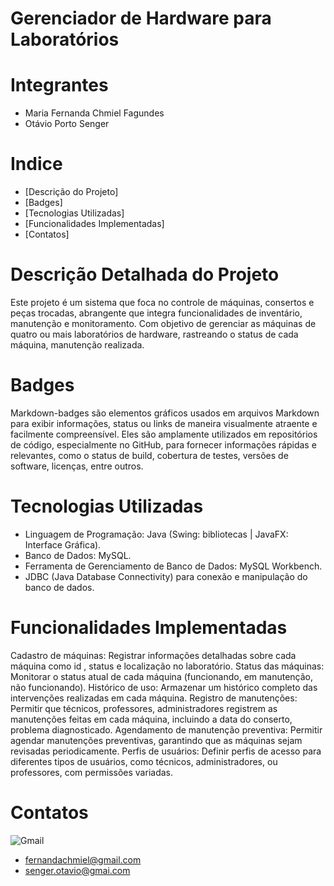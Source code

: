 # Gerenciador de Hardware para Laboratórios

# Integrantes
- Maria Fernanda Chmiel Fagundes
- Otávio Porto Senger

# Indice
- [Descrição do Projeto]
- [Badges]
- [Tecnologias Utilizadas]
- [Funcionalidades Implementadas]
- [Contatos]
  
# Descrição Detalhada do Projeto
Este projeto é um sistema que foca no controle de máquinas, consertos e peças trocadas,
abrangente que integra funcionalidades de inventário, manutenção e monitoramento. 
Com objetivo de gerenciar as máquinas de quatro ou mais laboratórios de hardware,
rastreando o status de cada máquina, manutenção realizada.

# Badges
Markdown-badges são elementos gráficos usados em arquivos Markdown para exibir informações,
status ou links de maneira visualmente atraente e facilmente compreensível.
Eles são amplamente utilizados em repositórios de código, especialmente no GitHub,
para fornecer informações rápidas e relevantes, como o status de build,
cobertura de testes, versões de software, licenças, entre outros.

# Tecnologias Utilizadas
- Linguagem de Programação: Java (Swing: bibliotecas | JavaFX: Interface Gráfica).
- Banco de Dados: MySQL.
- Ferramenta de Gerenciamento de Banco de Dados: MySQL Workbench.
- JDBC (Java Database Connectivity) para conexão e manipulação do banco de dados.

# Funcionalidades Implementadas

Cadastro de máquinas: Registrar informações detalhadas sobre cada máquina como id , status e localização no laboratório.
Status das máquinas: Monitorar o status atual de cada máquina (funcionando, em manutenção, não funcionando).
Histórico de uso: Armazenar um histórico completo das intervenções realizadas em cada máquina.
Registro de manutenções: Permitir que técnicos, professores, administradores registrem as manutenções feitas em cada máquina, incluindo a data do conserto, problema diagnosticado.
Agendamento de manutenção preventiva: Permitir agendar manutenções preventivas, garantindo que as máquinas sejam revisadas periodicamente.
Perfis de usuários: Definir perfis de acesso para diferentes tipos de usuários, como técnicos, administradores, ou professores, com permissões variadas.

# Contatos

![Gmail](https://img.shields.io/badge/Gmail-D14836?style=for-the-badge&logo=gmail&logoColor=white)
- fernandachmiel@gmail.com
- senger.otavio@gmai.com


